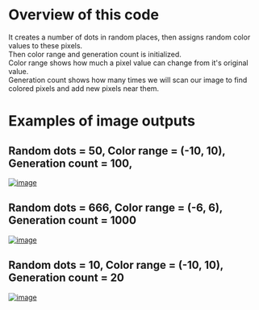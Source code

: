<h1>Overview of this code</h1>
It creates a number of dots in random places, then assigns random color values to these pixels.</br>
Then color range and generation count is initialized.</br>
Color range shows how much a pixel value can change from it's original value.</br>
Generation count shows how many times we will scan our image to find colored pixels and add new pixels near them.</br>
<h1>Examples of image outputs</h1>
<h2>Random dots = 50, Color range = (-10, 10), Generation count = 100, </h2>
<a href="https://ibb.co/Nx4GYbz"><img src="https://i.ibb.co/Nx4GYbz/image.png" alt="image" border="0"></a>
<h2>Random dots = 666, Color range = (-6, 6), Generation count = 1000</h2>
<a href="https://ibb.co/zNFD7hd"><img src="https://i.ibb.co/zNFD7hd/image.png" alt="image" border="0"></a>
<h2>Random dots = 10, Color range = (-10, 10), Generation count = 20</h2>
<a href="https://ibb.co/qJnyZHM"><img src="https://i.ibb.co/qJnyZHM/image.png" alt="image" border="0"></a>
